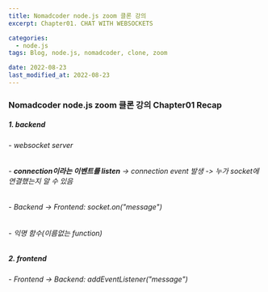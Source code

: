 ```yaml
---
title: Nomadcoder node.js zoom 클론 강의
excerpt: Chapter01. CHAT WITH WEBSOCKETS

categories:
  - node.js
tags: Blog, node.js, nomadcoder, clone, zoom

date: 2022-08-23
last_modified_at: 2022-08-23
---
```


### Nomadcoder node.js zoom 클론 강의 Chapter01 Recap

##### 1. backend

###### - websocket server
###### - **connection이라는 이벤트를 listen** -> connection event 발생 -> 누가 socket에 연결했는지 알 수 있음

###### - Backend -> Frontend: socket.on("message")

###### - 익명 함수(이름없는 function)


##### 2. frontend

###### - Frontend -> Backend: addEventListener("message")